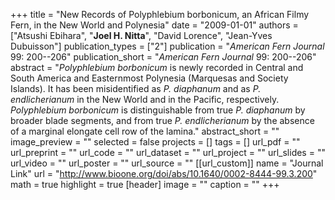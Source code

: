 +++
title = "New Records of Polyphlebium borbonicum, an African Filmy Fern, in the New World and Polynesia"
date = "2009-01-01"
authors = ["Atsushi Ebihara", "**Joel H. Nitta**", "David Lorence", "Jean-Yves Dubuisson"]
publication_types = ["2"]
publication = "_American Fern Journal_ 99: 200--206"
publication_short = "_American Fern Journal_ 99: 200--206"
abstract = "*Polyphlebium borbonicum* is newly recorded in Central and South America and Easternmost Polynesia (Marquesas and Society Islands). It has been misidentified as *P. diaphanum* and as *P. endlicherianum* in the New World and in the Pacific, respectively. *Polyphlebium borbonicum* is distinguishable from true *P. diaphanum* by broader blade segments, and from true *P. endlicherianum* by the absence of a marginal elongate cell row of the lamina."
abstract_short = ""
image_preview = ""
selected = false
projects = []
tags = []
url_pdf = ""
url_preprint = ""
url_code = ""
url_dataset = ""
url_project = ""
url_slides = ""
url_video = ""
url_poster = ""
url_source = ""
[[url_custom]]
  name = "Journal Link"
  url = "http://www.bioone.org/doi/abs/10.1640/0002-8444-99.3.200"
math = true
highlight = true
[header]
image = ""
caption = ""
+++
